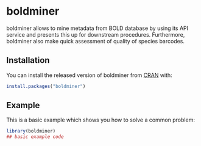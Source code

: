 
<!-- README.md is generated from README.Rmd. Please edit that file -->
boldminer
=========

<!-- badges: start -->
<!-- badges: end -->
boldminer allows to mine metadata from BOLD database by using its API service and presents this up for downstream procedures. Furthermore, boldminer also make quick assessment of quality of species barcodes.

Installation
------------

You can install the released version of boldminer from [CRAN](https://CRAN.R-project.org) with:

``` r
install.packages("boldminer")
```

Example
-------

This is a basic example which shows you how to solve a common problem:

``` r
library(boldminer)
## basic example code
```
